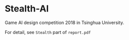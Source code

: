# Stealth-AI

Game AI design competition 2018 in Tsinghua University.

For detail, see `Stealth` part of `report.pdf`

